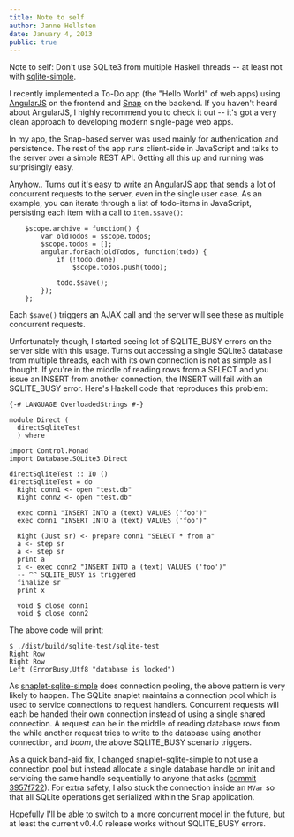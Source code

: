 ```yaml
---
title: Note to self
author: Janne Hellsten
date: January 4, 2013
public: true
---
```


Note to self: Don't use SQLite3 from multiple Haskell threads -- at
least not with
[sqlite-simple](http://hackage.haskell.org/package/sqlite-simple).

I recently implemented a To-Do app (the "Hello World" of web apps)
using [AngularJS](http://angularjs.org/) on the frontend and
[Snap](http://snapframework.com/) on the backend.  If you haven't
heard about AngularJS, I highly recommend you to check it out -- it's
got a very clean approach to developing modern single-page web apps.

In my app, the Snap-based server was used mainly for authentication
and persistence.  The rest of the app runs client-side in JavaScript
and talks to the server over a simple REST API.  Getting all this up
and running was surprisingly easy.

Anyhow..  Turns out it's easy to write an AngularJS app that sends a
lot of concurrent requests to the server, even in the single user
case.  As an example, you can iterate through a list of todo-items in
JavaScript, persisting each item with a call to `item.$save()`:

~~~~~{.javascript}
    $scope.archive = function() {
        var oldTodos = $scope.todos;
        $scope.todos = [];
        angular.forEach(oldTodos, function(todo) {
            if (!todo.done)
                $scope.todos.push(todo);

            todo.$save();
        });
    };
~~~~~

Each `$save()` triggers an AJAX call and the server will see these as
multiple concurrent requests.

Unfortunately though, I started seeing lot of SQLITE_BUSY errors on
the server side with this usage.  Turns out accessing a single SQLite3
database from multiple threads, each with its own connection is not as
simple as I thought.  If you're in the middle of reading rows from a
SELECT and you issue an INSERT from another connection, the INSERT
will fail with an SQLITE_BUSY error.  Here's Haskell code that
reproduces this problem:


~~~~~{.haskell}
{-# LANGUAGE OverloadedStrings #-}

module Direct (
  directSqliteTest
  ) where

import Control.Monad
import Database.SQLite3.Direct

directSqliteTest :: IO ()
directSqliteTest = do
  Right conn1 <- open "test.db"
  Right conn2 <- open "test.db"

  exec conn1 "INSERT INTO a (text) VALUES ('foo')"
  exec conn1 "INSERT INTO a (text) VALUES ('foo')"

  Right (Just sr) <- prepare conn1 "SELECT * from a"
  a <- step sr
  a <- step sr
  print a
  x <- exec conn2 "INSERT INTO a (text) VALUES ('foo')"
  -- ^^ SQLITE_BUSY is triggered
  finalize sr
  print x

  void $ close conn1
  void $ close conn2
~~~~~

The above code will print:

```
$ ./dist/build/sqlite-test/sqlite-test
Right Row
Right Row
Left (ErrorBusy,Utf8 "database is locked")
```

As
[snaplet-sqlite-simple](http://hackage.haskell.org/package/snaplet-sqlite-simple)
does connection pooling, the above pattern is very likely to happen.
The SQLite snaplet maintains a connection pool which is used to
service connections to request handlers.  Concurrent requests will
each be handed their own connection instead of using a single shared
connection.  A request can be in the middle of reading database rows
from the while another request tries to write to the database using
another connection, and *boom*, the above SQLITE_BUSY scenario
triggers.

As a quick band-aid fix, I changed snaplet-sqlite-simple to not use a
connection pool but instead allocate a single database handle on init
and servicing the same handle sequentially to anyone that asks
([commit 3957f722][mvar-commit]).  For extra safety, I also stuck the
connection inside an `MVar` so that all SQLite operations get
serialized within the Snap application.

Hopefully I'll be able to switch to a more concurrent model in the
future, but at least the current v0.4.0 release works without
SQLITE_BUSY errors.

 [mvar-commit]: https://github.com/nurpax/snaplet-sqlite-simple/commit/3957f722cce6abf7e1059f481668379e05b62286
